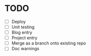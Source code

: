 # TODO

- [ ] Deploy
- [ ] Unit testing
- [ ] Blog entry
- [ ] Project entry
- [ ] Merge as a branch onto existing repo
- [ ] Doc warnings
